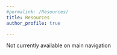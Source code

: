 ```yaml
---
#permalink: /Resources/
title: Resources
author_profile: true

---
```

Not currently available on main navigation